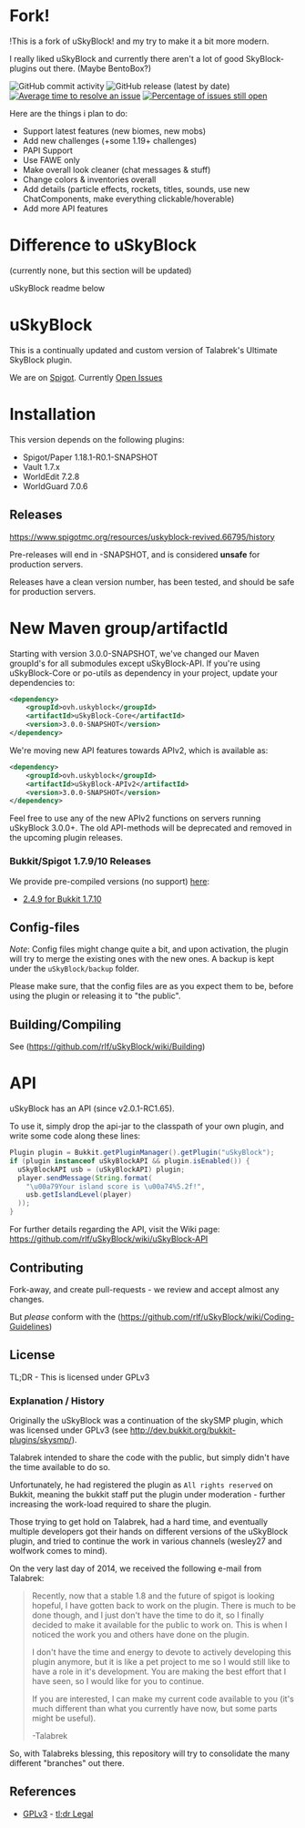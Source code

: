 # Fork!

!This is a fork of uSkyBlock! and my try to make it a bit more modern.

I really liked uSkyBlock and currently there aren't a lot of good SkyBlock-plugins out there. (Maybe BentoBox?)



![GitHub commit activity](https://img.shields.io/github/commit-activity/m/treppenhaus/uskyblock) ![GitHub release (latest by date)](https://img.shields.io/github/v/release/treppenhaus/uskyblock) [![Average time to resolve an issue](http://isitmaintained.com/badge/resolution/rlf/uSkyBlock.svg)](http://isitmaintained.com/project/rlf/uSkyBlock "Average time to resolve an issue") [![Percentage of issues still open](http://isitmaintained.com/badge/open/rlf/uSkyBlock.svg)](http://isitmaintained.com/project/rlf/uSkyBlock "Percentage of issues still open")


Here are the things i plan to do:
- Support latest features (new biomes, new mobs)
- Add new challenges (+some 1.19+ challenges)
- PAPI Support
- Use FAWE only
- Make overall look cleaner (chat messages & stuff)
- Change colors & inventories overall
- Add details (particle effects, rockets, titles, sounds, use new ChatComponents, make everything clickable/hoverable)
- Add more API features

# Difference to uSkyBlock

(currently none, but this section will be updated)


uSkyBlock readme below


# uSkyBlock

This is a continually updated and custom version of Talabrek's Ultimate SkyBlock plugin.

We are on [Spigot](https://www.spigotmc.org/resources/uskyblock-revived.66795/). Currently [Open Issues](https://github.com/rlf/uSkyBlock/issues?utf8=%E2%9C%93&q=is%3Aissue%20is%3Aopen%20-label%3A%22T%20ready%20for%20test%22%20-label%3A%22T%20tested%20awaiting%20reporter%22)

# Installation

This version depends on the following plugins:

* Spigot/Paper 1.18.1-R0.1-SNAPSHOT
* Vault 1.7.x
* WorldEdit 7.2.8
* WorldGuard 7.0.6

## Releases 


https://www.spigotmc.org/resources/uskyblock-revived.66795/history

Pre-releases will end in -SNAPSHOT, and is considered **unsafe** for production servers.

Releases have a clean version number, has been tested, and should be safe for production servers.

# New Maven group/artifactId
Starting with version 3.0.0-SNAPSHOT, we've changed our Maven groupId's for all submodules except uSkyBlock-API.
If you're using uSkyBlock-Core or po-utils as dependency in your project, update your
dependencies to:

```xml
<dependency>
    <groupId>ovh.uskyblock</groupId>
    <artifactId>uSkyBlock-Core</artifactId>
    <version>3.0.0-SNAPSHOT</version>
</dependency>
```

We're moving new API features towards APIv2, which is available as:

```xml
<dependency>
    <groupId>ovh.uskyblock</groupId>
    <artifactId>uSkyBlock-APIv2</artifactId>
    <version>3.0.0-SNAPSHOT</version>
</dependency>
```

Feel free to use any of the new APIv2 functions on servers running uSkyBlock 3.0.0+. The old API-methods will
be deprecated and removed in the upcoming plugin releases.

### Bukkit/Spigot 1.7.9/10 Releases

We provide pre-compiled versions (no support) [here](http://rlf.github.io/uSkyBlock):

* [2.4.9 for Bukkit 1.7.10](http://rlf.github.io/uSkyBlock/releases/bukkit-1.7.10/uSkyBlock-2.4.9.jar)

## Config-files

*Note*: Config files might change quite a bit, and upon activation, the plugin will try to merge the existing ones with the new ones. A backup is kept under the `uSkyBlock/backup` folder.

Please make sure, that the config files are as you expect them to be, before using the plugin or releasing it to "the public".

## Building/Compiling

See (https://github.com/rlf/uSkyBlock/wiki/Building)

# API
uSkyBlock has an API (since v2.0.1-RC1.65).

To use it, simply drop the api-jar to the classpath of your own plugin, and write some code along these lines:
```java
Plugin plugin = Bukkit.getPluginManager().getPlugin("uSkyBlock");
if (plugin instanceof uSkyBlockAPI && plugin.isEnabled()) {
  uSkyBlockAPI usb = (uSkyBlockAPI) plugin;
  player.sendMessage(String.format(
    "\u00a79Your island score is \u00a74%5.2f!", 
    usb.getIslandLevel(player)
  ));
}
```
For further details regarding the API, visit the Wiki page: https://github.com/rlf/uSkyBlock/wiki/uSkyBlock-API

## Contributing

Fork-away, and create pull-requests - we review and accept almost any changes.

But *please* conform with the (https://github.com/rlf/uSkyBlock/wiki/Coding-Guidelines)

## License

TL;DR - This is licensed under GPLv3

### Explanation / History
Originally the uSkyBlock was a continuation of the skySMP plugin, which was licensed under GPLv3
(see http://dev.bukkit.org/bukkit-plugins/skysmp/).

Talabrek intended to share the code with the public, but simply didn't have the time available to do so.

Unfortunately, he had registered the plugin as `All rights reserved` on Bukkit, meaning the bukkit staff put the plugin under moderation - further increasing the work-load required to share the plugin.

Those trying to get hold on Talabrek, had a hard time, and eventually multiple developers got their hands on different versions of the uSkyBlock plugin, and tried to continue the work in various channels (wesley27 and wolfwork comes to mind).

On the very last day of 2014, we received the following e-mail from Talabrek:

> Recently, now that a stable 1.8 and the future of spigot is looking hopeful, I have gotten back to work on the plugin. There is much to be done though, and I just don't have the time to do it, so I finally decided to make it available for the public to work on. This is when I noticed the work you and others have done on the plugin.
>
> I don't have the time and energy to devote to actively developing this plugin anymore, but it is like a pet project to me so I would still like to have a role in it's development. You are making the best effort that I have seen, so I would like for you to continue.
>
> If you are interested, I can make my current code available to you (it's much different than what you currently have now, but some parts might be useful).
>
> -Talabrek

So, with Talabreks blessing, this repository will try to consolidate the many different "branches" out there.

## References

* [GPLv3](http://www.gnu.org/copyleft/gpl.html) - [tl;dr Legal](https://www.tldrlegal.com/l/gpl-3.0)

